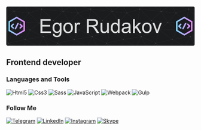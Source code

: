 ![Header](https://github.com/EgorRudakov/egorrudakov/blob/main/assets/github-header-image.png)

## Frontend developer

### Languages and Tools
![Html5](https://img.shields.io/badge/-Html5-090909?style=for-the-badge&logo=Html5)
![Css3](https://img.shields.io/badge/-Css3-090909?style=for-the-badge&logo=Css3)
![Sass](https://img.shields.io/badge/-Sass/Scss-090909?style=for-the-badge&logo=Sass)
![JavaScript](https://img.shields.io/badge/-JavaSript-090909?style=for-the-badge&logo=JavaScript)
![Webpack](https://img.shields.io/badge/-Webpack-090909?style=for-the-badge&logo=Webpack)
![Gulp](https://img.shields.io/badge/-Gulp-090909?style=for-the-badge&logo=Gulp)

### Follow Me
[![Telegram](https://img.shields.io/badge/-Telegram-090909?style=for-the-badge&logo=Telegram)](https://t.me/EgorRudakov)
[![LinkedIn](https://img.shields.io/badge/-LinkedIn-090909?style=for-the-badge&logo=linkedin&logoColor=007BB6)](www.linkedin.com/in/egor-rudakov)
[![Instagram](https://img.shields.io/badge/-Instagram-090909?style=for-the-badge&logo=Instagram)](https://www.instagram.com/rudakov_egor_/)
[![Skype](https://img.shields.io/badge/-Skype-090909?style=for-the-badge&logo=Skype)](https://join.skype.com/invite/hmxa3VdtkdrV)
